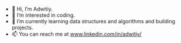 - 👋 Hi, I’m Adwitiy.
- 👀 I’m interested in coding.
- 🌱 I’m currently learning data structures and algorithms and building projects.
- 📫 You can reach me at www.linkedin.com/in/adwitiy/  

<!---
m-adwitiy/m-adwitiy is a ✨ special ✨ repository because its `README.md` (this file) appears on your GitHub profile.
You can click the Preview link to take a look at your changes.
--->
